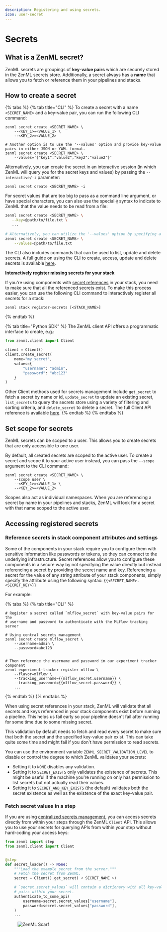 ```yaml
---
description: Registering and using secrets.
icon: user-secret
---
```


# Secrets

## What is a ZenML secret?

ZenML secrets are groupings of **key-value pairs** which are securely stored in the ZenML secrets store. Additionally, a secret always has a **name** that allows you to fetch or reference them in your pipelines and stacks.

## How to create a secret

{% tabs %}
{% tab title="CLI" %}
To create a secret with a name `<SECRET_NAME>` and a key-value pair, you can run the following CLI command:

```shell
zenml secret create <SECRET_NAME> \
    --<KEY_1>=<VALUE_1> \
    --<KEY_2>=<VALUE_2>

# Another option is to use the '--values' option and provide key-value pairs in either JSON or YAML format.
zenml secret create <SECRET_NAME> \
    --values='{"key1":"value2","key2":"value2"}'
```

Alternatively, you can create the secret in an interactive session (in which ZenML will query you for the secret keys and values) by passing the `--interactive/-i` parameter:

```shell
zenml secret create <SECRET_NAME> -i
```

For secret values that are too big to pass as a command line argument, or have special characters, you can also use the special `@` syntax to indicate to ZenML that the value needs to be read from a file:

```bash
zenml secret create <SECRET_NAME> \
   --key=@path/to/file.txt \
   ...
   
# Alternatively, you can utilize the '--values' option by specifying a file path containing key-value pairs in either JSON or YAML format.
zenml secret create <SECRET_NAME> \
    --values=@path/to/file.txt
```

The CLI also includes commands that can be used to list, update and delete secrets. A full guide on using the CLI to create, access, update and delete secrets is available [here](https://sdkdocs.zenml.io/latest/cli.html#zenml.cli--secrets-management).

**Interactively register missing secrets for your stack**

If you're using components with [secret references](secrets.md#reference-secrets-in-stack-component-attributes-and-settings) in your stack, you need to make sure that all the referenced secrets exist. To make this process easier, you can use the following CLI command to interactively register all secrets for a stack:

```shell
zenml stack register-secrets [<STACK_NAME>]
```
{% endtab %}

{% tab title="Python SDK" %}
The ZenML client API offers a programmatic interface to create, e.g.:

```python
from zenml.client import Client

client = Client()
client.create_secret(
    name="my_secret",
    values={
        "username": "admin",
        "password": "abc123"
    }
)
```

Other Client methods used for secrets management include `get_secret` to fetch a secret by name or id, `update_secret` to update an existing secret, `list_secrets` to query the secrets store using a variety of filtering and sorting criteria, and `delete_secret` to delete a secret. The full Client API reference is available [here](https://sdkdocs.zenml.io/latest/core_code_docs/core-client.html).
{% endtab %}
{% endtabs %}

## Set scope for secrets

ZenML secrets can be scoped to a user. This allows you to create secrets that are only accessible to one user.

By default, all created secrets are scoped to the active user. To create a secret and scope it to your active user instead, you can pass the `--scope` argument to the CLI command:

```shell
zenml secret create <SECRET_NAME> \
    --scope user \
    --<KEY_1>=<VALUE_1> \
    --<KEY_2>=<VALUE_2>
```

Scopes also act as individual namespaces. When you are referencing a secret by name in your pipelines and stacks, ZenML will look for a secret with that name scoped to the active user.

## Accessing registered secrets

### Reference secrets in stack component attributes and settings

Some of the components in your stack require you to configure them with sensitive information like passwords or tokens, so they can connect to the underlying infrastructure. Secret references allow you to configure these components in a secure way by not specifying the value directly but instead referencing a secret by providing the secret name and key. Referencing a secret for the value of any string attribute of your stack components, simply specify the attribute using the following syntax: `{{<SECRET_NAME>.<SECRET_KEY>}}`

For example:

{% tabs %}
{% tab title="CLI" %}
```shell
# Register a secret called `mlflow_secret` with key-value pairs for the
# username and password to authenticate with the MLflow tracking server

# Using central secrets management
zenml secret create mlflow_secret \
    --username=admin \
    --password=abc123
    

# Then reference the username and password in our experiment tracker component
zenml experiment-tracker register mlflow \
    --flavor=mlflow \
    --tracking_username={{mlflow_secret.username}} \
    --tracking_password={{mlflow_secret.password}} \
    ...
```
{% endtab %}
{% endtabs %}

When using secret references in your stack, ZenML will validate that all secrets and keys referenced in your stack components exist before running a pipeline. This helps us fail early so your pipeline doesn't fail after running for some time due to some missing secret.

This validation by default needs to fetch and read every secret to make sure that both the secret and the specified key-value pair exist. This can take quite some time and might fail if you don't have permission to read secrets.

You can use the environment variable `ZENML_SECRET_VALIDATION_LEVEL` to disable or control the degree to which ZenML validates your secrets:

* Setting it to `NONE` disables any validation.
* Setting it to `SECRET_EXISTS` only validates the existence of secrets. This might be useful if the machine you're running on only has permission to list secrets but not actually read their values.
* Setting it to `SECRET_AND_KEY_EXISTS` (the default) validates both the secret existence as well as the existence of the exact key-value pair.

### Fetch secret values in a step

If you are using [centralized secrets management](secrets.md), you can access secrets directly from within your steps through the ZenML `Client` API. This allows you to use your secrets for querying APIs from within your step without hard-coding your access keys:

```python
from zenml import step
from zenml.client import Client


@step
def secret_loader() -> None:
    """Load the example secret from the server."""
    # Fetch the secret from ZenML.
    secret = Client().get_secret( < SECRET_NAME >)

    # `secret.secret_values` will contain a dictionary with all key-value
    # pairs within your secret.
    authenticate_to_some_api(
        username=secret.secret_values["username"],
        password=secret.secret_values["password"],
    )
    ...
```

<figure><img src="https://static.scarf.sh/a.png?x-pxid=f0b4f458-0a54-4fcd-aa95-d5ee424815bc" alt="ZenML Scarf"><figcaption></figcaption></figure>
